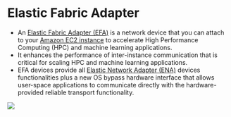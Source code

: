# Elastic Fabric Adapter
- An [Elastic Fabric Adapter (EFA)](https://aws.amazon.com/hpc/efa/) is a network device that you can attach to your [Amazon EC2 instance](../Readme.md) to accelerate High Performance Computing (HPC) and machine learning applications. 
- It enhances the performance of inter-instance communication that is critical for scaling HPC and machine learning applications. 
- EFA devices provide all [Elastic Network Adapter (ENA)](https://aws.amazon.com/blogs/aws/elastic-network-adapter-high-performance-network-interface-for-amazon-ec2/) devices functionalities plus a new OS bypass hardware interface that allows user-space applications to communicate directly with the hardware-provided reliable transport functionality.

![](https://d1.awsstatic.com/Product-Page-Diagram_Elastic-Fabric-Adapter_How-it-Works_updated.2a51303e17a203eb094ab098ebc31a61dab66365.png)